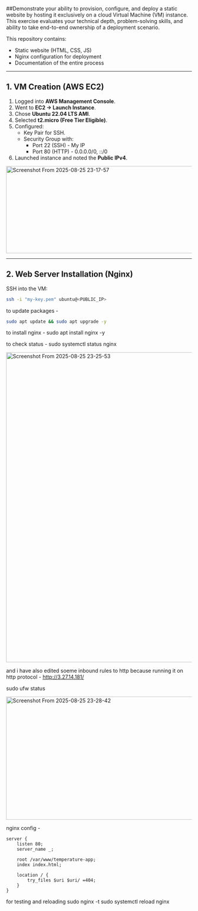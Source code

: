##Demonstrate your ability to provision, configure, and deploy a static website by hosting it exclusively on a cloud Virtual Machine (VM) instance. This exercise evaluates your technical depth, problem-solving skills, and ability to take end-to-end ownership of a deployment scenario.


This repository contains:
- Static website (HTML, CSS, JS)  
- Nginx configuration for deployment  
- Documentation of the entire process  

---

## 1. VM Creation (AWS EC2)

1. Logged into **AWS Management Console**.
2. Went to **EC2 → Launch Instance**.
3. Chose **Ubuntu 22.04 LTS AMI**.
4. Selected **t2.micro (Free Tier Eligible)**.
5. Configured:
   - Key Pair for SSH.
   - Security Group with:
     - Port 22 (SSH) - My IP
     - Port 80 (HTTP) - 0.0.0.0/0, ::/0
6. Launched instance and noted the **Public IPv4**.

<img width="1663" height="236" alt="Screenshot From 2025-08-25 23-17-57" src="https://github.com/user-attachments/assets/9fada205-6d5d-4e8a-bf79-48550702820b" />


---

## 2. Web Server Installation (Nginx)

SSH into the VM:
```bash
ssh -i "my-key.pem" ubuntu@<PUBLIC_IP>
```

to update packages - 
``` bash
sudo apt update && sudo apt upgrade -y
```
to install nginx - sudo apt install nginx -y

to check status - sudo systemctl status nginx

<img width="1457" height="839" alt="Screenshot From 2025-08-25 23-25-53" src="https://github.com/user-attachments/assets/f3ad8746-4598-4815-b7f0-d10a7deb6e14" />


and i have also edited soeme inbound rules to http because running it on http protocol - http://3.27.14.181/


sudo ufw status

<img width="779" height="333" alt="Screenshot From 2025-08-25 23-28-42" src="https://github.com/user-attachments/assets/1498b165-f006-4341-b269-bd4607d17342" />


nginx config - 
```nginx
server {
    listen 80;
    server_name _;

    root /var/www/temperature-app;
    index index.html;

    location / {
        try_files $uri $uri/ =404;
    }
}
```
for testing and reloading 
sudo nginx -t
sudo systemctl reload nginx


